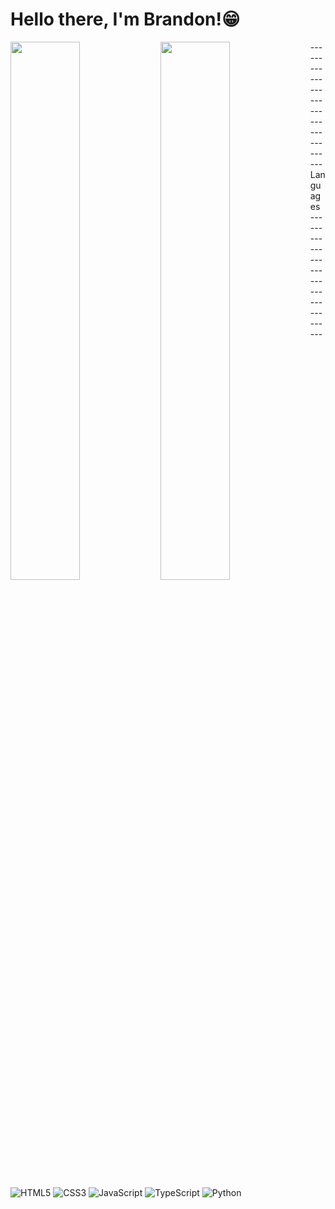 # Hello there, I'm Brandon!😁

<img align="left" width="47%" src="https://github-readme-stats.vercel.app/api?username=bmaurice98&show_icons=true&theme=radical" />
<img align="left" width="47%" src="https://github-readme-stats.vercel.app/api/top-langs/?username=bmaurice98&layout=compact" />

------------------------------------ Languages ------------------------------------
![HTML5](https://img.shields.io/badge/html5-%23E34F26.svg?style=for-the-badge&logo=html5&logoColor=white)
![CSS3](https://img.shields.io/badge/css3-%231572B6.svg?style=for-the-badge&logo=css3&logoColor=white)
![JavaScript](https://img.shields.io/badge/javascript-%23323330.svg?style=for-the-badge&logo=javascript&logoColor=%23F7DF1E)
![TypeScript](https://img.shields.io/badge/typescript-%23007ACC.svg?style=for-the-badge&logo=typescript&logoColor=white)
![Python](https://img.shields.io/badge/python-3670A0?style=for-the-badge&logo=python&logoColor=ffdd54)

